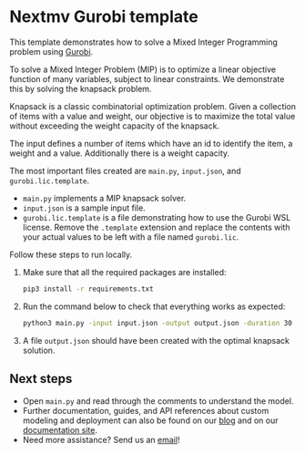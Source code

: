 # Nextmv Gurobi template

This template demonstrates how to solve a Mixed Integer Programming problem
using [Gurobi][gurobi].

To solve a Mixed Integer Problem (MIP) is to optimize a linear objective
function of many variables, subject to linear constraints. We demonstrate this
by solving the knapsack problem.

Knapsack is a classic combinatorial optimization problem. Given a collection of
items with a value and weight, our objective is to maximize the total value
without exceeding the weight capacity of the knapsack.

The input defines a number of items which have an id to identify the item, a
weight and a value. Additionally there is a weight capacity.

The most important files created are `main.py`, `input.json`, and
`gurobi.lic.template`.

* `main.py` implements a MIP knapsack solver.
* `input.json` is a sample input file.
* `gurobi.lic.template` is a file demonstrating how to use the Gurobi WSL
  license. Remove the `.template` extension and replace the contents with your
  actual values to be left with a file named `gurobi.lic`.

Follow these steps to run locally.

1. Make sure that all the required packages are installed:

    ```bash
    pip3 install -r requirements.txt
    ```

2. Run the command below to check that everything works as expected:

    ```bash
    python3 main.py -input input.json -output output.json -duration 30
    ```

3. A file `output.json` should have been created with the optimal knapsack
   solution.

## Next steps

* Open `main.py` and read through the comments to understand the model.
* Further documentation, guides, and API references about custom modeling and
  deployment can also be found on our [blog](https://www.nextmv.io/blog) and on
  our [documentation site](https://docs.nextmv.io).
* Need more assistance? Send us an [email](mailto:support@nextmv.io)!

[gurobi]: https://www.gurobi.com

